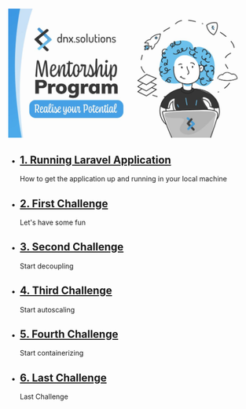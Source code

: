 
![mentoring](./docs/assets/mentoring.jpeg)

- ## [1. Running Laravel Application](./docs/1.laravel.md)
    How to get the application up and running in your local machine
- ## [2. First Challenge](./docs/2.first_challenge.md)
    Let's have some fun
- ## [3. Second Challenge](./docs/2.second_challenge.md)
    Start decoupling
- ## [4. Third Challenge](./docs/3.third_challenge.md)
    Start autoscaling
- ## [5. Fourth Challenge](./docs/4.fourth_challenge.md)
    Start containerizing
- ## [6. Last Challenge](./docs/5.last_challenge.md)
    Last Challenge